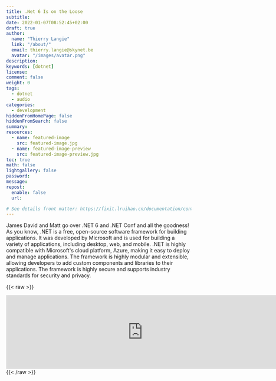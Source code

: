 ```yaml
---
title: .Net 6 Is on the Loose
subtitle:
date: 2022-01-07T08:52:45+02:00
draft: true
author:
  name: "Thierry Langie"
  link: "/about/"
  email: thierry.langie@skynet.be
  avatar: "/images/avatar.png"
description:
keywords: [dotnet]
license:
comment: false
weight: 0
tags:
  - dotnet
  - audio
categories:
  - development
hiddenFromHomePage: false
hiddenFromSearch: false
summary:
resources:
  - name: featured-image
    src: featured-image.jpg
  - name: featured-image-preview
    src: featured-image-preview.jpg
toc: true
math: false
lightgallery: false
password:
message:
repost:
  enable: false
  url:

# See details front matter: https://fixit.lruihao.cn/documentation/content-management/introduction/#front-matter
---
```


James David and Matt go over .NET 6 and .NET Conf and all the goodness! As you know, .NET is a free, open-source software framework for building applications. It was developed by Microsoft and is used for building a variety of applications, including desktop, web, and mobile. .NET is highly compatible with Microsoft's cloud platform, Azure, making it easy to deploy and manage applications. The framework is highly modular and extensible, allowing developers to add custom components and libraries to their applications. The framework is highly secure and supports industry standards for security and privacy.

{{< raw >}}
<iframe src="https://player.fireside.fm/v2/ce4Mj65y+bmdFDt_y?theme=dark" width="740" height="200" frameborder="0" scrolling="no"></iframe>
{{< /raw >}}

